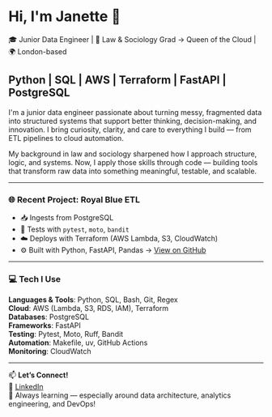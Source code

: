 # Hi, I'm Janette 👋

🎓 Junior Data Engineer | 🧠 Law & Sociology Grad → Queen of the Cloud | 🌍 London-based  

Python | SQL | AWS | Terraform | FastAPI | PostgreSQL
---

I'm a junior data engineer passionate about turning messy, fragmented data into structured systems that support better thinking, decision-making, and innovation. I bring curiosity, clarity, and care to everything I build — from ETL pipelines to cloud automation.

My background in law and sociology sharpened how I approach structure, logic, and systems. Now, I apply those skills through code — building tools that transform raw data into something meaningful, testable, and scalable.

---
### 🌐 Recent Project: Royal Blue ETL
- 📥 Ingests from PostgreSQL
- 🧪 Tests with `pytest`, `moto`, `bandit`
- ☁️ Deploys with Terraform (AWS Lambda, S3, CloudWatch)
- ⚙️ Built with Python, FastAPI, Pandas
→ [View on GitHub](https://github.com/JanetteSamuels/royal-blue-etl)

---

### 💻 Tech I Use

**Languages & Tools**: Python, SQL, Bash, Git, Regex  
**Cloud**: AWS (Lambda, S3, RDS, IAM), Terraform  
**Databases**: PostgreSQL  
**Frameworks**: FastAPI  
**Testing**: Pytest, Moto, Ruff, Bandit  
**Automation**: Makefile, uv, GitHub Actions  
**Monitoring**: CloudWatch

---

📫 **Let’s Connect!**  
💼 [LinkedIn](https://linkedin.com/in/janettesamuels)  
🌱 Always learning — especially around data architecture, analytics engineering, and DevOps!

